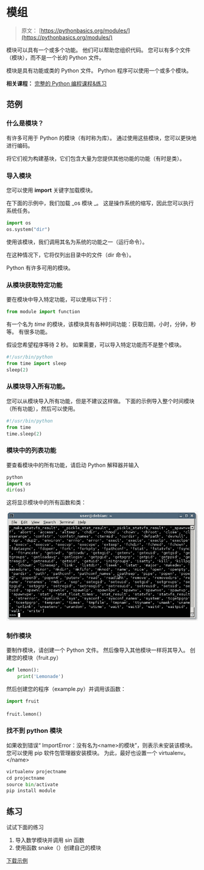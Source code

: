 # 模组

> 原文： [https://pythonbasics.org/modules/](https://pythonbasics.org/modules/)

模块可以具有一个或多个功能。 他们可以帮助您组织代码。 您可以有多个文件（模块），而不是一个长的 Python 文件。

模块是具有功能或类的 Python 文件。 Python 程序可以使用一个或多个模块。

**相关课程：** [完整的 Python 编程课程&练习](https://gum.co/dcsp)

## 范例

### 什么是模块？

有许多可用于 Python 的模块（有时称为库）。 通过使用这些模块，您可以更快地进行编码。

将它们视为构建基块，它们包含大量为您提供其他功能的功能（有时是类）。

### 导入模块

您可以使用 **import** 关键字加载模块。

在下面的示例中，我们加载 _os 模块 _。 这是操作系统的缩写，因此您可以执行系统任务。

```py
import os
os.system("dir")

```

使用该模块，我们调用其名为系统的功能之一（运行命令）。

在这种情况下，它将仅列出目录中的文件（dir 命令）。

Python 有许多可用的模块。

### 从模块获取特定功能

要在模块中导入特定功能，可以使用以下行：

```py
from module import function

```

有一个名为 _time_ 的模块，该模块具有各种时间功能：获取日期，小时，分钟，秒等。 有很多功能。

假设您希望程序等待 2 秒。 如果需要，可以导入特定功能而不是整个模块。

```py
#!/usr/bin/python
from time import sleep
sleep(2)

```

### 从模块导入所有功能。

您可以从模块导入所有功能，但是不建议这样做。
下面的示例导入整个时间模块（所有功能），然后可以使用。

```py
#!/usr/bin/python
from time
time.sleep(2)

```

### 模块中的列表功能

要查看模块中的所有功能，请启动 Python 解释器并输入

```py
python
import os
dir(os)

```

这将显示模块中的所有函数和类：

![module functions](img/638ed41320bc173598f5573a82f94288.jpg)

### 制作模块

要制作模块，请创建一个 Python 文件。 然后像导入其他模块一样将其导入。
创建您的模块（fruit.py）

```py
def lemon():
    print('Lemonade')

```

然后创建您的程序（example.py）并调用该函数：

```py
import fruit

fruit.lemon()

```

### 找不到  python 模块

如果收到错误“ ImportError：没有名为&lt;name&gt;的模块”，则表示未安装该模块。
您可以使用 pip 软件包管理器安装模块。 为此，最好也设置一个 virtualenv。&lt;/name&gt;

```py
virtualenv projectname
cd projectname
source bin/activate
pip install module

```

## 练习

试试下面的练习

1.  导入数学模块并调用 sin 函数
2.  使用函数 snake（）创建自己的模块

[下载示例](https://gum.co/HhgpI)